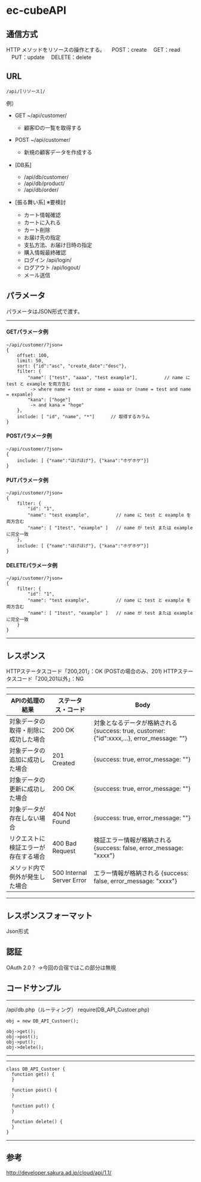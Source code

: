 ec-cubeAPI
=======

## 通信方式

HTTP メソッドをリソースの操作とする。
  　POST：create
  　GET：read
  　PUT：update
  　DELETE：delete

## URL

```
/api/[リソース]/
```

  例）
  * GET ~/api/customer/
    + 顧客IDの一覧を取得する

  * POST ~/api/customer/
    + 新規の顧客データを作成する

  * [DB系]
    + /api/db/customer/
    + /api/db/product/
    + /api/db/order/

  * [振る舞い系] ※要検討
    + カート情報確認
    + カートに入れる
    + カート削除
    + お届け先の指定
    + 支払方法、お届け日時の指定
    + 購入情報最終確認
    + ログイン	/api/login/
    + ログアウト	/api/logout/
    + メール送信

## パラメータ

パラメータはJSON形式で渡す。

-----------------------------

#### GETパラメータ例

```
~/api/customer/?json=
{
    offset: 100,
    limit: 50,
    sort: {"id":"asc", "create_date":"desc"}, 
    filter: {
        "name": ["test", "aaaa", "test example"],          // name に test と example を両方含む
         -> where name = test or name = aaaa or (name = test and name = expamle)
        "kana": ["hoge"]
         -> and kana = "hoge"
    },
    include: [ "id", "name", "*"]      // 取得するカラム
}
```


#### POSTパラメータ例

```
~/api/customer/?json=
{
    include: [ {"name":"ほげほげ"}, {"kana":"ホゲホゲ"}]
}
```


#### PUTパラメータ例
```
~/api/customer/?json=
{
    filter: {
        "id": "1",
        "name": "test example",          // name に test と example を両方含む
        "name": [ "1test", "example" ]   // name が test または example に完全一致
    },
    include: [ {"name":"ほげほげ"}, {"kana":"ホゲホゲ"}]
}
```

#### DELETEパラメータ例
```
~/api/customer/?json=
{
    filter: {
        "id": "1",
        "name": "test example",          // name に test と example を両方含む
        "name": [ "1test", "example" ]   // name が test または example に完全一致
    }
}
```

-----------------------------

## レスポンス

HTTPステータスコード「200,201」：OK (POSTの場合のみ、201)
HTTPステータスコード「200,201以外」：NG

-----------------------------

| APIの処理の結果 | ステータス・コード | Body |
|-----------------|--------------------|------|
| 対象データの取得・削除に成功した場合 | 200 OK | 対象となるデータが格納される {success: true, customer:{"id":xxxx,…}, error_message: ""} |
| 対象データの追加に成功した場合 | 201 Created | {success: true, error_message: ""} |
| 対象データの更新に成功した場合 | 200 OK | {success: true, error_message: ""} |
| 対象データが存在しない場合 | 404 Not Found | {success: true, error_message: ""} |
| リクエストに検証エラーが存在する場合 | 400 Bad Request | 検証エラー情報が格納される {success: false, error_message: "xxxx"} |
| メソッド内で例外が発生した場合 | 500 Internal Server Error | エラー情報が格納される {success: false, error_message: "xxxx"} |

-----------------------------


## レスポンスフォーマット

Json形式

## 認証

OAuth 2.0？
→今回の合宿ではこの部分は無視

## コードサンプル

-----------------------------
/api/db.php（ルーティング）
    require(DB_API_Custoer.php)
    
    obj = new DB_API_Custoer();
    
    obj->get();
    obj->post();
    obj->put();
    obj->delete();
-----------------------------

-----------------------------
    class DB_API_Custoer {
      function get() {
      }
    
      function post() {
      }
    
      function put() {
      }
    
      function delete() {
      }
    }
-----------------------------


## 参考

http://developer.sakura.ad.jp/cloud/api/1.1/

